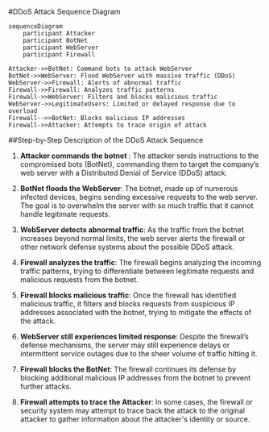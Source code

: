 #DDoS Attack Sequence Diagram 
```mermaid
sequenceDiagram
    participant Attacker
    participant BotNet
    participant WebServer
    participant Firewall
```    
    Attacker->>BotNet: Command bots to attack WebServer
    BotNet->>WebServer: Flood WebServer with massive traffic (DDoS)
    WebServer->>Firewall: Alerts of abnormal traffic
    Firewall->>Firewall: Analyzes traffic patterns
    Firewall->>WebServer: Filters and blocks malicious traffic
    WebServer->>LegitimateUsers: Limited or delayed response due to overload
    Firewall-->>BotNet: Blocks malicious IP addresses
    Firewall->>Attacker: Attempts to trace origin of attack

##Step-by-Step Description of the DDoS Attack Sequence 

1. **Attacker commands the botnet** : The attacker sends instructions to the compromised bots (BotNet), commanding them to target the company’s web server with a Distributed Denial of Service (DDoS) attack.
  
2. **BotNet floods the WebServer**: The botnet, made up of numerous infected devices, begins sending excessive requests to the web server. The goal is to overwhelm the server with so much traffic that it cannot handle legitimate requests.

3. **WebServer detects abnormal traffic**: As the traffic from the botnet increases beyond normal limits, the web server alerts the firewall or other network defense systems about the possible DDoS attack.

4. **Firewall analyzes the traffic**: The firewall begins analyzing the incoming traffic patterns, trying to differentiate between legitimate requests and malicious requests from the botnet.

5. **Firewall blocks malicious traffic**: Once the firewall has identified malicious traffic, it filters and blocks requests from suspicious IP addresses associated with the botnet, trying to mitigate the effects of the attack.

6. **WebServer still experiences limited response**: Despite the firewall’s defense mechanisms, the server may still experience delays or intermittent service outages due to the sheer volume of traffic hitting it.

7. **Firewall blocks the BotNet**: The firewall continues its defense by blocking additional malicious IP addresses from the botnet to prevent further attacks.

8. **Firewall attempts to trace the Attacker**: In some cases, the firewall or security system may attempt to trace back the attack to the original attacker to gather information about the attacker's identity or source.
